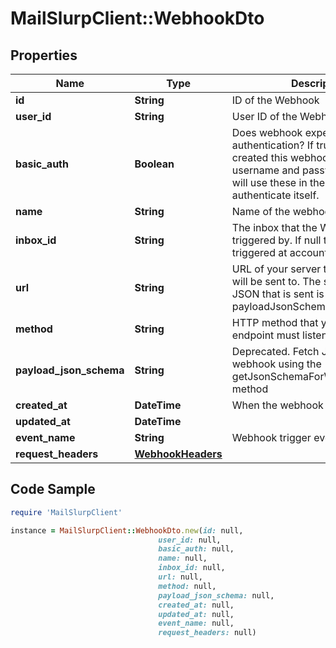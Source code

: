 # MailSlurpClient::WebhookDto

## Properties

Name | Type | Description | Notes
------------ | ------------- | ------------- | -------------
**id** | **String** | ID of the Webhook | 
**user_id** | **String** | User ID of the Webhook | 
**basic_auth** | **Boolean** | Does webhook expect basic authentication? If true it means you created this webhook with a username and password. MailSlurp will use these in the URL to authenticate itself. | 
**name** | **String** | Name of the webhook | [optional] 
**inbox_id** | **String** | The inbox that the Webhook will be triggered by. If null then webhook triggered at account level | [optional] 
**url** | **String** | URL of your server that the webhook will be sent to. The schema of the JSON that is sent is described by the payloadJsonSchema. | 
**method** | **String** | HTTP method that your server endpoint must listen for | 
**payload_json_schema** | **String** | Deprecated. Fetch JSON Schema for webhook using the getJsonSchemaForWebhookPayload method | 
**created_at** | **DateTime** | When the webhook was created | 
**updated_at** | **DateTime** |  | 
**event_name** | **String** | Webhook trigger event name | [optional] 
**request_headers** | [**WebhookHeaders**](WebhookHeaders) |  | [optional] 

## Code Sample

```ruby
require 'MailSlurpClient'

instance = MailSlurpClient::WebhookDto.new(id: null,
                                 user_id: null,
                                 basic_auth: null,
                                 name: null,
                                 inbox_id: null,
                                 url: null,
                                 method: null,
                                 payload_json_schema: null,
                                 created_at: null,
                                 updated_at: null,
                                 event_name: null,
                                 request_headers: null)
```


